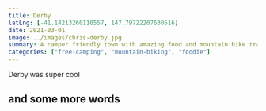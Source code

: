 ```yaml
---
title: Derby
latLng: [-41.14213260110557, 147.79722207630516]
date: 2021-03-01
image: ../images/chris-derby.jpg
summary: A camper friendly town with amazing food and mountain bike trails.
categories: ["free-camping", "mountain-biking", "foodie"]
---
```


Derby was super cool

## and some more words

